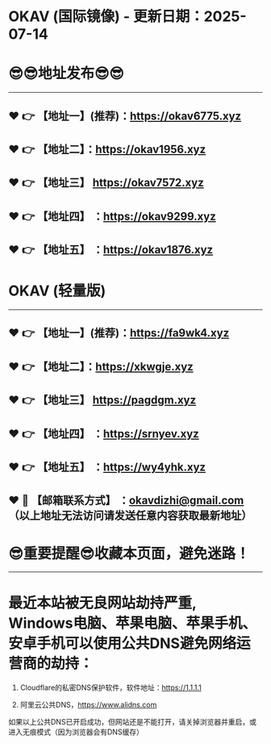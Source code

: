 # OKAV (国际镜像) - 更新日期：2025-07-14
:sunglasses::sunglasses:地址发布:sunglasses::sunglasses:
==
------
:heart: :point_right: 【地址一】(推荐)：https://okav6775.xyz
------
:heart: :point_right: 【地址二】：https://okav1956.xyz
------
:heart: :point_right: 【地址三】 https://okav7572.xyz
-----
:heart: :point_right: 【地址四】 ：https://okav9299.xyz
------
:heart: :point_right: 【地址五】 ：https://okav1876.xyz
------
# OKAV (轻量版)
------
:heart: :point_right: 【地址一】(推荐)：https://fa9wk4.xyz
------
:heart: :point_right: 【地址二】：https://xkwgje.xyz
------
:heart: :point_right: 【地址三】 https://pagdgm.xyz
-----
:heart: :point_right: 【地址四】 ：https://srnyev.xyz
------
:heart: :point_right: 【地址五】 ：https://wy4yhk.xyz
------------
:heart: :e-mail: 【邮箱联系方式】 ：okavdizhi@gmail.com （以上地址无法访问请发送任意内容获取最新地址）
------
:sunglasses:重要提醒:sunglasses:收藏本页面，避免迷路！
==
------
最近本站被无良网站劫持严重, Windows电脑、苹果电脑、苹果手机、安卓手机可以使用公共DNS避免网络运营商的劫持：
==

1. Cloudflare的私密DNS保护软件，软件地址：https://1.1.1.1

2. 阿里云公共DNS，https://www.alidns.com

如果以上公共DNS已开启成功，但网站还是不能打开，请关掉浏览器并重启，或进入无痕模式（因为浏览器会有DNS缓存）
